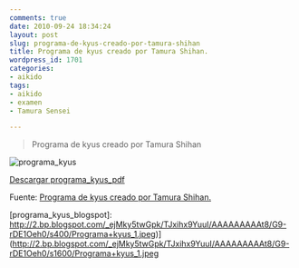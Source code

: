 ```yaml
---
comments: true
date: 2010-09-24 18:34:24
layout: post
slug: programa-de-kyus-creado-por-tamura-shihan
title: Programa de kyus creado por Tamura Shihan.
wordpress_id: 1701
categories:
- aikido
tags:
- aikido
- examen
- Tamura Sensei

---
```


>Programa de kyus creado por Tamura Shihan

![programa_kyus][programa_kyus]

[Descargar programa_kyus_pdf][programa_kyus_pdf]

Fuente: [Programa de kyus creado por Tamura Shihan.](http://dojoaikidoatemi.blogspot.com.es/2010/09/programa-de-kyus-creado-por-tamura.html)


[programa_kyus]:http://d.pr/i/7jZZ+
[programa_kyus_pdf]:http://d.pr/f/LR3y+
[programa_kyus_blogspot]: http://2.bp.blogspot.com/_ejMky5twGpk/TJxihx9YuuI/AAAAAAAAAt8/G9-rDE1Oeh0/s400/Programa+kyus_1.jpeg)](http://2.bp.blogspot.com/_ejMky5twGpk/TJxihx9YuuI/AAAAAAAAAt8/G9-rDE1Oeh0/s1600/Programa+kyus_1.jpeg





